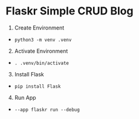 # Flaskr Simple CRUD Blog

1. Create Environment

- `python3 -m venv .venv`

2. Activate Environment

- `. .venv/bin/activate`

3. Install Flask

- `pip install Flask`

4. Run App

- `--app flaskr run --debug`